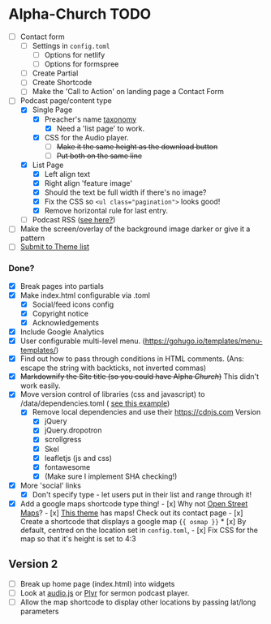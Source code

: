 # Alpha-Church TODO
- [ ] Contact form
  - [ ] Settings in `config.toml`
    - [ ] Options for netlify
    - [ ] Options for formspree
  - [ ] Create Partial
  - [ ] Create Shortcode
  - [ ] Make the 'Call to Action' on landing page a Contact Form
- [ ] Podcast page/content type
    - [x] Single Page
      - [x] Preacher's name [taxonomy](https://gohugo.io/content-management/taxonomies#what-is-a-taxonomy)
        - [x] Need a 'list page' to work.
      - [x] CSS for the Audio player.
        - [ ] ~~Make it the same height as the download button~~
        - [ ] ~~Put both on the same line~~
    - [x] List Page
      - [x] Left align text
      - [x] Right align 'feature image'
      - [x] Should the text be full width if there's no image?
      - [x] Fix the CSS so `<ul class="pagination">` looks good!
      - [x] Remove horizontal rule for last entry.
  - [ ] Podcast RSS ([see here?](https://discourse.gohugo.io/t/need-to-create-a-podcast-friendly-rss-feed/1727/12))
- [ ] Make the screen/overlay of the background image darker or give it a pattern
- [ ] [Submit to Theme list](https://github.com/gohugoio/hugoThemes/blob/master/README.md)

### Done?
- [x] Break pages into partials
- [x] Make index.html configurable via .toml
  - [x] Social/feed icons config
  - [x] Copyright notice
  - [x] Acknowledgements
- [x] Include Google Analytics
- [x] User configurable multi-level menu. (https://gohugo.io/templates/menu-templates/)
- [x] Find out how to pass through conditions in HTML comments. (Ans: escape the string with backticks, not inverted commas)
- [x] ~~Markdownify the Site title (so you could have Alpha *Church*)~~ This didn't work easily.
- [x] Move version control of libraries (css and javascript) to /data/dependencies.toml ( [see this example](https://github.com/gcushen/hugo-academic/blob/master/data/sri.toml))
  - [x] Remove local dependencies and use their https://cdnjs.com Version
    - [x] jQuery
    - [x] jQuery.dropotron
    - [x] scrollgress
    - [x] Skel
    - [x] leafletjs (js and css)
    - [x] fontawesome
    - [x] (Make sure I implement SHA checking!)
- [x] More 'social' links
  - [x] Don't specify type - let users put in their list and range through it!
- [x] Add a google maps shortcode type thing!
      - [x] Why not [Open Street Maps](https://leafletjs.com/examples/quick-start/)?
      - [x] [This theme](https://github.com/devcows/hugo-universal-theme) has maps! Check out its contact page
      - [x] Create a shortcode that displays a google map `{{ osmap }}`
        * [x] By default, centred on the location set in `config.toml`,
      - [x] Fix CSS for the map so that it's height is set to 4:3

## Version 2
- [ ] Break up home page (index.html) into widgets
- [ ] Look at [audio.js](https://kolber.github.io/audiojs/) or [Plyr](https://plyr.io/) for sermon podcast player.
- [ ] Allow the map shortcode to display other locations by passing lat/long parameters
